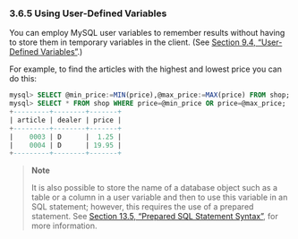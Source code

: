 ### 3.6.5 Using User-Defined Variables

You can employ MySQL user variables to remember results without having to store them in temporary variables in the client. (See [Section 9.4, “User-Defined Variables”](https://dev.mysql.com/doc/refman/8.0/en/user-variables.html).)

For example, to find the articles with the highest and lowest price you can do this:

```sql
mysql> SELECT @min_price:=MIN(price),@max_price:=MAX(price) FROM shop;
mysql> SELECT * FROM shop WHERE price=@min_price OR price=@max_price;
+---------+--------+-------+
| article | dealer | price |
+---------+--------+-------+
|    0003 | D      |  1.25 |
|    0004 | D      | 19.95 |
+---------+--------+-------+
```

> **Note**
>
> It is also possible to store the name of a database object such as a table or a column in a user variable and then to use this variable in an SQL statement; however, this requires the use of a prepared statement. See [Section 13.5, “Prepared SQL Statement Syntax”](https://dev.mysql.com/doc/refman/8.0/en/sql-syntax-prepared-statements.html), for more information.